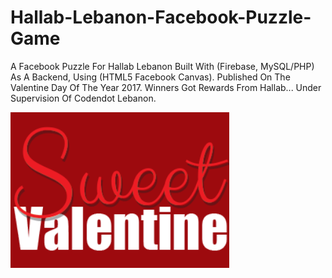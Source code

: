 # Hallab-Lebanon-Facebook-Puzzle-Game
A Facebook Puzzle For Hallab Lebanon Built With (Firebase, MySQL/PHP) As A Backend, Using (HTML5 Facebook Canvas). Published On The Valentine Day Of The Year 2017. Winners Got Rewards From Hallab... Under Supervision Of Codendot Lebanon.

<img src="images/logoHshare.png" width="350">
